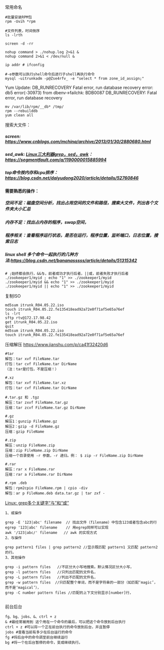 

常用命名

```shell
#批量安装RPM包
rpm -Uvih *rpm

#文件列表，时间倒序
ls -lrth

screen -d -rr

nohup command > ./nohup.log 2>&1 &
nohup command 2>&1 < /dev/null &

ip addr # ifconfig

#-e参数可以执行shell命令后进行子shell再执行命令
mysql -uitrunkadm -p@Zse4rfv_ -e "select * from zone_id_assign;"
```



Yum Update: DB_RUNRECOVERY Fatal error, run database recovery
error: db5 error(-30973) from dbenv->failchk: BDB0087 DB_RUNRECOVERY: Fatal error, run database recovery

```shell
mv /var/lib/rpm/__db* /tmp/
rpm --rebuilddb
yum clean all
```

搜索大文件：

##### screen: https://www.cnblogs.com/mchina/archive/2013/01/30/2880680.html

##### sed_awk: [Linux三大利器grep，sed，awk](https://segmentfault.com/a/1190000015885994)：https://segmentfault.com/a/1190000015885994 

##### top命令按内存和cpu排序：https://blog.csdn.net/daiyudong2020/article/details/52760846

#### 需要熟悉的操作：

##### 空间不足：磁盘空间分析，找出占用空间的文件和路径，搜索大文件，列出各个文件夹大小汇总

##### 内存不足：找出占内存的程序，swap空间，

##### 程序相关：查看程序运行状态，是否在运行，程序位置，监听端口，日志位置，搜索日志



##### linux shell 多个命令一起执行的几种方法:https://blog.csdn.net/bananasssss/article/details/51315342

```shell
# ;始终都会执行，&&与，前者成功才执行后者，||或，前者失败才执行后者
./zookeeper1/myid ; echo "1" >> ./zookeeper1/myid
./zookeeper1/myid && echo "1" >> ./zookeeper1/myid
./zookeeper1/myid || echo "1" >> ./zookeeper1/myid
```

复制ISO

```shell
md5sum itrunk_R04.05.22.iso
touch itrunk_R04.05.22.fe135418ead92a72e0f71af5e65a76ef
ls -lrt
sftp rtv@172.17.98.42
get itrunk_R04.05.22.iso
quit
md5sum itrunk_R04.05.22.iso
touch itrunk_R04.05.22.fe135418ead92a72e0f71af5e65a76ef
```

压缩解压 https://www.jianshu.com/p/ca41f32420d6

```shell
#tar
解包：tar xvf FileName.tar
打包：tar cvf FileName.tar DirName
（注：tar是打包，不是压缩！）

#.xz
解包：tar xvf FileName.tar.xz
打包：tar cvf FileName.tar DirName

#.tar.gz 和 .tgz
解压：tar zxvf FileName.tar.gz
压缩：tar zcvf FileName.tar.gz DirName

#.gz
解压1：gunzip FileName.gz
解压2：gzip -d FileName.gz
压缩：gzip FileName

#.zip
解压：unzip FileName.zip
压缩：zip FileName.zip DirName
压缩一个目录使用 -r 参数，-r 递归。例： $ zip -r FileName.zip DirName

#.rar
解压：rar x FileName.rar
压缩：rar a FileName.rar DirName

#.rpm .deb
解包：rpm2cpio FileName.rpm | cpio -div
解包：ar p FileName.deb data.tar.gz | tar zxf -

```

 

[Linux: grep多个关键字“与”和“或”](https://blog.csdn.net/mmbbz/article/details/51035401)

```
1、或操作

grep -E '123|abc' filename  // 找出文件（filename）中包含123或者包含abc的行
egrep '123|abc' filename    // 用egrep同样可以实现
awk '/123|abc/' filename   // awk 的实现方式
2、与操作

grep pattern1 files | grep pattern2 //显示既匹配 pattern1 又匹配 pattern2 的行。
3、其他操作

grep -i pattern files   //不区分大小写地搜索。默认情况区分大小写，
grep -l pattern files   //只列出匹配的文件名，
grep -L pattern files   //列出不匹配的文件名，
grep -w pattern files  //只匹配整个单词，而不是字符串的一部分（如匹配‘magic’，而不是‘magical’），
grep -C number pattern files //匹配的上下文分别显示[number]行，
 
```

前台后台

```shell
fg、bg、jobs、&、ctrl + z
& #最经常被用到 这个用在一个命令的最后，可以把这个命令放到后台执行
ctrl + z #可以将一个正在前台执行的命令放到后台，并且暂停
jobs #查看当前有多少在后台运行的命令
fg #将后台中的命令调至前台继续运行
bg #将一个在后台暂停的命令，变成继续执行。
```


